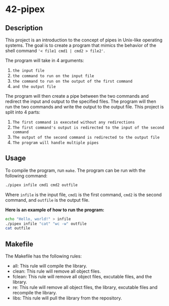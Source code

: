 # 42-pipex

## Description

This project is an introduction to the concept of pipes in Unix-like operating systems. The goal is to create a program that mimics the behavior of the shell command `'< file1 cmd1 | cmd2 > file2'`.

The program will take in 4 arguments: 
1. `the input file` 
2. `the command to run on the input file`
3. `the command to run on the output of the first command`
4. `and the output file`

The program will then create a pipe between the two commands and redirect the input and output to the specified files. The program will then run the two commands and write the output to the output file. This project is split into 4 parts:

1. `The first command is executed without any redirections`
2. `The first command's output is redirected to the input of the second command`
3. `The output of the second command is redirected to the output file`
4. `The program will handle multiple pipes`

## Usage

To compile the program, run `make`. The program can be run with the following command:
```bash
./pipex infile cmd1 cmd2 outfile
```

Where `infile` is the input file, `cmd1` is the first command, `cmd2` is the second command, and `outfile` is the output file.

**Here is an example of how to run the program:**
```bash
echo "Hello, world!" > infile
./pipex infile "cat" "wc -w" outfile
cat outfile
```
## Makefile

The Makefile has the following rules:

- all: This rule will compile the library.
- clean: This rule will remove all object files.
- fclean: This rule will remove all object files, excutable files, and the library.
- re: This rule will remove all object files, the library, excutable files and recompile the library.
- libs: This rule will pull the library from the repository.
